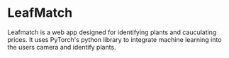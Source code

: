 # LeafMatch

Leafmatch is a web app designed for identifying plants and cauculating prices. It uses PyTorch's python library to integrate machine learning into the users camera and identify plants.
